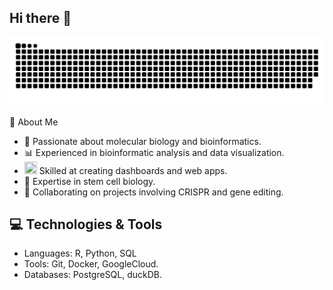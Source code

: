 ## Hi there 👋

<!--
**dwill023/dwill023** is a ✨ _special_ ✨ repository because its `README.md` (this file) appears on your GitHub profile.
-->

<a href="https://github.com/Platane/snk" target="_blank" rel="noopener noreferrer">
  <picture>
    <source media="(prefers-color-scheme: dark)" srcset="https://raw.githubusercontent.com/platane/platane/output/github-contribution-grid-snake-dark.svg">
    <source media="(prefers-color-scheme: light)" srcset="https://raw.githubusercontent.com/platane/platane/output/github-contribution-grid-snake.svg">
    <img alt="github contribution grid snake animation" src="https://raw.githubusercontent.com/platane/platane/output/github-contribution-grid-snake.svg">
  </picture>
</a>

🌟 About Me

- 🧬 Passionate about molecular biology and bioinformatics.
- 📊 Experienced in bioinformatic analysis and data visualization.
- <img src="https://img.icons8.com/?size=100&id=UD9nG7mgbuXZ&format=png&color=000000" width="20" height="20"/> Skilled at creating dashboards and web apps.
- 🧫 Expertise in stem cell biology.
- 🧪 Collaborating on projects involving CRISPR and gene editing.

## 💻 Technologies & Tools

- Languages: R, Python, SQL
- Tools: Git, Docker, GoogleCloud.
- Databases: PostgreSQL, duckDB.
